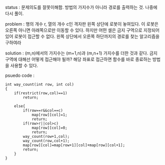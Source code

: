 status : 문제의도를 잘못이해함. 방법의 가지수가 아니라 경로를 출력하는 것. 나중에 다시 풀이.

problem : 행의 개수 r, 열의 개수 c인 격자판 왼쪽 상단에 로봇이 놓여있다. 이 로봇은 오른쪽 아니면 아래쪽으로만 이동할 수 있다. 하지만 어떤 셀은 금지 구역으로 지정되어 있어 로봇이 접근할 수 없다. 왼쪽 상단에서 오른쪽 하단까지의 경로를 찾는 알고리즘을 구하여라

solution : (m,n)에서의 가지수는 (m+1,n)과 (m,n+1) 가지수를 더한 것과 같다. 금지구역에 대해선 어떻게 접근해야 될까? 해당 좌표로 접근하면 함수를 바로 종료하는 방법을 사용할 수 있다. 

psuedo code : 
```
int way_count(int row, int col)
{
    if(restrict(row,col)==1)
        return;

    else{
        if(row==r&&col==c)
            map[row][col]=1;
            return;
        if(row>r||col>c)
            map[row][col]=0;
            return;
        way_count(row+1,col);
        way_count(row,col+1);
        map[row][col]=map[row+1][col]+map[row][col+1];
        return;
    }
}
```
